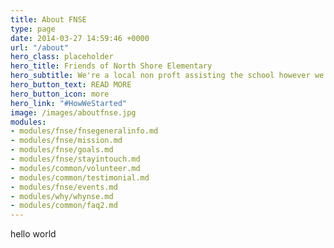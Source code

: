 ```yaml
---
title: About FNSE
type: page
date: 2014-03-27 14:59:46 +0000
url: "/about"
hero_class: placeholder
hero_title: Friends of North Shore Elementary
hero_subtitle: We're a local non proft assisting the school however we can.
hero_button_text: READ MORE
hero_button_icon: more
hero_link: "#HowWeStarted"
image: /images/aboutfnse.jpg
modules:
- modules/fnse/fnsegeneralinfo.md
- modules/fnse/mission.md
- modules/fnse/goals.md
- modules/fnse/stayintouch.md
- modules/common/volunteer.md
- modules/common/testimonial.md
- modules/fnse/events.md
- modules/why/whynse.md
- modules/common/faq2.md
---
```

hello world
